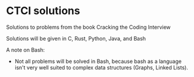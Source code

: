 # CTCI solutions
Solutions to problems from the book Cracking the Coding Interview

Solutions will be given in C, Rust, Python, Java, and Bash

A note on Bash: 
  * Not all problems will be solved in Bash, because bash as a language isn't very well suited to complex data structures (Graphs, Linked Lists).
